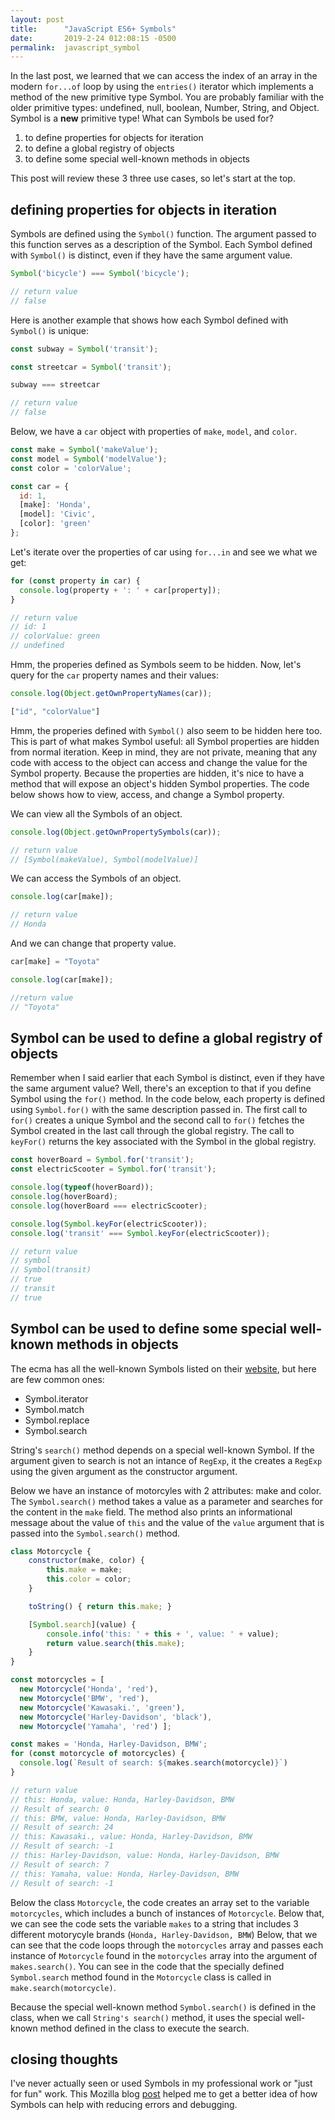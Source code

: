 ```yaml
---
layout: post
title:      "JavaScript ES6+ Symbols"
date:       2019-2-24 012:08:15 -0500
permalink:  javascript_symbol
---
```


In the last post, we learned that we can access the index of an array in the modern `for...of` loop by using the `entries()` iterator which implements a method of the new primitive type Symbol. You are probably familiar with the older primitive types: undefined, null, boolean, Number, String, and Object. Symbol is a **new** primitive type! What can Symbols be used for?

1. to define properties for objects for iteration
2. to define a global registry of objects
3. to define some special well-known methods in objects

This post will review these 3 three use cases, so let's start at the top.

## defining properties for objects in iteration
Symbols are defined using the `Symbol()` function. The argument passed to this function serves as a description of the Symbol. Each Symbol defined with `Symbol()` is distinct, even if they have the same argument value.

```javascript
Symbol('bicycle') === Symbol('bicycle');

// return value
// false
```

Here is another example that shows how each Symbol defined with `Symbol()` is unique:

```javascript
const subway = Symbol('transit');

const streetcar = Symbol('transit');

subway === streetcar

// return value
// false
```

Below, we have a `car` object with properties of `make`, `model`, and `color`.

```javascript
const make = Symbol('makeValue');
const model = Symbol('modelValue');
const color = 'colorValue';

const car = {
  id: 1,
  [make]: 'Honda',
  [model]: 'Civic',
  [color]: 'green'
};
```
Let's iterate over the properties of car using `for...in` and see we what we get:

```javascript
for (const property in car) {
  console.log(property + ': ' + car[property]);
}

// return value
// id: 1
// colorValue: green
// undefined
```

Hmm, the properies defined as Symbols seem to be hidden. Now, let's query for the `car` property names and their values:

```javascript
console.log(Object.getOwnPropertyNames(car));

["id", "colorValue"]
```
Hmm, the properies defined with `Symbol()` also seem to be hidden here too. This is part of what makes Symbol useful: all Symbol properties are hidden from normal iteration. Keep in mind, they are not private, meaning that any code with access to the object can access and change the value for the Symbol property. Because the properties are hidden, it's nice to have a method that will expose an object's hidden Symbol properties. The code below shows how to view, access, and change a Symbol property.

We can view all the Symbols of an object.

```javascript
console.log(Object.getOwnPropertySymbols(car));

// return value
// [Symbol(makeValue), Symbol(modelValue)]
```

We can access the Symbols of an object.

```javascript
console.log(car[make]);

// return value
// Honda
```

And we can change that property value.

```javascript
car[make] = "Toyota"

console.log(car[make]);

//return value
// "Toyota"
```

## Symbol can be used to define a global registry of objects

Remember when I said earlier that each Symbol is distinct, even if they have the same argument value? Well, there's an exception to that if you define Symbol using the `for()` method. In the code below, each property is defined using `Symbol.for()` with the same description passed in. The first call to `for()` creates a unique Symbol and the second call to `for()` fetches the Symbol created in the last call through the global registry. The call to `keyFor()` returns the key associated with the Symbol in the global registry.

```javascript
const hoverBoard = Symbol.for('transit');
const electricScooter = Symbol.for('transit');

console.log(typeof(hoverBoard));
console.log(hoverBoard);
console.log(hoverBoard === electricScooter);

console.log(Symbol.keyFor(electricScooter));
console.log('transit' === Symbol.keyFor(electricScooter));

// return value
// symbol
// Symbol(transit)
// true
// transit
// true
```
## Symbol can be used to define some special well-known methods in objects
The ecma has all the well-known Symbols listed on their [website](http://www.ecma-international.org/ecma-262/6.0/#sec-well-known-symbols), but here are few common ones:

* Symbol.iterator
* Symbol.match
* Symbol.replace
* Symbol.search

String's `search()` method depends on a special well-known Symbol. If the argument given to search is not an intance of `RegExp`, it the creates a `RegExp` using the given argument as the constructor argument.

Below we have an instance of motorcyles with 2 attributes: make and color. The `Symbol.search()` method takes a value as a parameter and searches for the content in the `make` field. The method also prints an informational message about the value of `this` and the value of the `value` argument that is passed into the `Symbol.search()` method. 

```javascript
class Motorcycle {
	constructor(make, color) {
		this.make = make;
		this.color = color; 
	}

	toString() { return this.make; }

	[Symbol.search](value) {
		console.info('this: ' + this + ', value: ' + value);
		return value.search(this.make);
	}
}

const motorcycles = [
  new Motorcycle('Honda', 'red'),
  new Motorcycle('BMW', 'red'),
  new Motorcycle('Kawasaki.', 'green'),
  new Motorcycle('Harley-Davidson', 'black'),
  new Motorcycle('Yamaha', 'red') ];

const makes = 'Honda, Harley-Davidson, BMW';
for (const motorcycle of motorcycles) {
  console.log(`Result of search: ${makes.search(motorcycle)}`)
}

// return value 
// this: Honda, value: Honda, Harley-Davidson, BMW
// Result of search: 0
// this: BMW, value: Honda, Harley-Davidson, BMW
// Result of search: 24
// this: Kawasaki., value: Honda, Harley-Davidson, BMW
// Result of search: -1
// this: Harley-Davidson, value: Honda, Harley-Davidson, BMW
// Result of search: 7
// this: Yamaha, value: Honda, Harley-Davidson, BMW
// Result of search: -1
```
Below the class `Motorcycle`, the code creates an array set to the variable `motorcycles`, which includes a bunch of instances of `Motorcycle`. Below that, we can see the code sets the variable `makes` to a string that includes 3 different motorycyle brands (`Honda, Harley-Davidson, BMW`) Below, that we can see that the code loops through the `motorcycles` array and passes each instance of `Motorcycle` found in the `motorcycles` array into the argument of `makes.search()`. You can see in the code that the specially defined `Symbol.search` method found in the `Motorcycle` class is called in `make.search(motorcycle)`.

Because the special well-known method `Symbol.search()` is defined in the class, when we call `String's search()` method, it uses the special well-known method defined in the class to execute the search.

## closing thoughts
I've never actually seen or used Symbols in my professional work or "just for fun" work. This Mozilla blog [post](https://hacks.mozilla.org/2015/06/es6-in-depth-symbols/) helped me to get a better idea of how Symbols can help with reducing errors and debugging.


